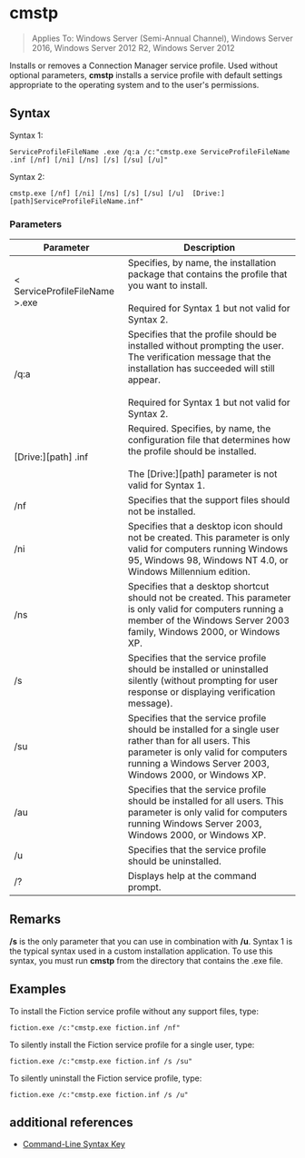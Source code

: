 # cmstp

>Applies To: Windows Server (Semi-Annual Channel), Windows Server 2016, Windows Server 2012 R2, Windows Server 2012

Installs or removes a Connection Manager service profile. Used without optional parameters, **cmstp** installs a service profile with default settings appropriate to the operating system and to the user's permissions. 
## Syntax
Syntax 1:
```
ServiceProfileFileName .exe /q:a /c:"cmstp.exe ServiceProfileFileName .inf [/nf] [/ni] [/ns] [/s] [/su] [/u]"
```
Syntax 2:
```
cmstp.exe [/nf] [/ni] [/ns] [/s] [/su] [/u]  [Drive:][path]ServiceProfileFileName.inf"
```
### Parameters
|Parameter|Description|
|-------|--------|
|< ServiceProfileFileName >.exe|Specifies, by name, the installation package that contains the profile that you want to install.<br /><br />Required for Syntax 1 but not valid for Syntax 2.|
|/q:a|Specifies that the profile should be installed without prompting the user. The verification message that the installation has succeeded will still appear.<br /><br />Required for Syntax 1 but not valid for Syntax 2.|
|[Drive:][path] <ServiceProfileFileName>.inf|Required. Specifies, by name, the configuration file that determines how the profile should be installed.<br /><br />The [Drive:][path] parameter is not valid for Syntax 1.|
|/nf|Specifies that the support files should not be installed.|
|/ni|Specifies that a desktop icon should not be created. This parameter is only valid for computers running Windows 95, Windows 98, Windows NT 4.0, or Windows Millennium edition.|
|/ns|Specifies that a desktop shortcut should not be created. This parameter is only valid for computers running a member of the Windows Server 2003 family, Windows 2000, or Windows XP.|
|/s|Specifies that the service profile should be installed or uninstalled silently (without prompting for user response or displaying verification message).|
|/su|Specifies that the service profile should be installed for a single user rather than for all users. This parameter is only valid for computers running a Windows Server 2003, Windows 2000, or Windows XP.|
|/au|Specifies that the service profile should be installed for all users. This parameter is only valid for computers running Windows Server 2003, Windows 2000, or Windows XP.|
|/u|Specifies that the service profile should be uninstalled.|
|/?|Displays help at the command prompt.|
## Remarks
**/s** is the only parameter that you can use in combination with **/u**.
Syntax 1 is the typical syntax used in a custom installation application. To use this syntax, you must run **cmstp** from the directory that contains the <ServiceProfileFileName>.exe file.
## <a name="BKMK_Examples"></a>Examples
To install the Fiction service profile without any support files, type:
```
fiction.exe /c:"cmstp.exe fiction.inf /nf"
```
To silently install the Fiction service profile for a single user, type:
```
fiction.exe /c:"cmstp.exe fiction.inf /s /su"
```
To silently uninstall the Fiction service profile, type:
```
fiction.exe /c:"cmstp.exe fiction.inf /s /u"
```
## additional references
-   [Command-Line Syntax Key](command-line-syntax-key.md)
